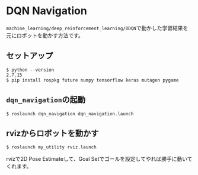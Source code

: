 # DQN Navigation
`machine_learning/deep_reinforcement_learning/DDQN`で動かした学習結果を元にロボットを動かす方法です。

## セットアップ
```
$ python --version
2.7.15
$ pip install rospkg future numpy tensorflow keras mutagen pygame
```

## `dqn_navigation`の起動
```
$ roslaunch dqn_navigation dqn_navigation.launch
```

## rvizからロボットを動かす
```
$ roslaunch my_utility rviz.launch
```

rvizで2D Pose Estimateして、Goal Setでゴールを設定してやれば勝手に動いてくれます。
